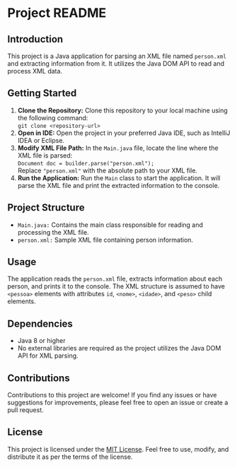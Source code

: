 <!DOCTYPE html>
<html lang="en">
<head>
    <meta charset="UTF-8">
    <meta name="viewport" content="width=device-width, initial-scale=1.0">
    <title>Project README</title>
</head>
<body>

<h1>Project README</h1>

<h2>Introduction</h2>
<p>This project is a Java application for parsing an XML file named <code>person.xml</code> and extracting information from it. It utilizes the Java DOM API to read and process XML data.</p>

<h2>Getting Started</h2>
<ol>
    <li><strong>Clone the Repository:</strong> Clone this repository to your local machine using the following command:<br>
        <code>git clone &lt;repository-url&gt;</code></li>
    <li><strong>Open in IDE:</strong> Open the project in your preferred Java IDE, such as IntelliJ IDEA or Eclipse.</li>
    <li><strong>Modify XML File Path:</strong> In the <code>Main.java</code> file, locate the line where the XML file is parsed:<br>
        <code>Document doc = builder.parse("person.xml");</code><br>
        Replace <code>"person.xml"</code> with the absolute path to your XML file.</li>
    <li><strong>Run the Application:</strong> Run the <code>Main</code> class to start the application. It will parse the XML file and print the extracted information to the console.</li>
</ol>

<h2>Project Structure</h2>
<ul>
    <li><code>Main.java:</code> Contains the main class responsible for reading and processing the XML file.</li>
    <li><code>person.xml:</code> Sample XML file containing person information.</li>
</ul>

<h2>Usage</h2>
<p>The application reads the <code>person.xml</code> file, extracts information about each person, and prints it to the console. The XML structure is assumed to have <code>&lt;pessoa&gt;</code> elements with attributes <code>id</code>, <code>&lt;nome&gt;</code>, <code>&lt;idade&gt;</code>, and <code>&lt;peso&gt;</code> child elements.</p>

<h2>Dependencies</h2>
<ul>
    <li>Java 8 or higher</li>
    <li>No external libraries are required as the project utilizes the Java DOM API for XML parsing.</li>
</ul>

<h2>Contributions</h2>
<p>Contributions to this project are welcome! If you find any issues or have suggestions for improvements, please feel free to open an issue or create a pull request.</p>

<h2>License</h2>
<p>This project is licensed under the <a href="LICENSE">MIT License</a>. Feel free to use, modify, and distribute it as per the terms of the license.</p>

</body>
</html>
